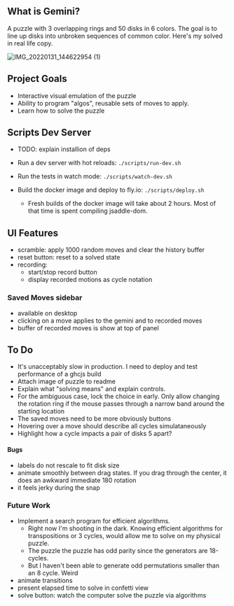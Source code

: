 ## What is Gemini?
A puzzle with 3 overlapping rings and 50 disks in 6 colors. The goal is to line up disks into unbroken sequences of common color.
Here's my solved in real life copy.

![IMG_20220131_144622954 (1)](https://user-images.githubusercontent.com/16541866/152467339-90726a2f-5fbd-4585-b9ef-040bf5b22a51.jpg)


## Project Goals
- Interactive visual emulation of the puzzle
- Ability to program "algos", reusable sets of moves to apply.
- Learn how to solve the puzzle

## Scripts Dev Server
- TODO: explain installion of deps

- Run a dev server with hot reloads: `./scripts/run-dev.sh`
- Run the tests in watch mode: `./scripts/watch-dev.sh`
- Build the docker image and deploy to fly.io: `./scripts/deploy.sh`
    - Fresh builds of the docker image will take about 2 hours. Most of that time is spent compiling jsaddle-dom.

## UI Features
- scramble: apply 1000 random moves and clear the history buffer
- reset button: reset to a solved state
- recording:
    - start/stop record button
    - display recorded motions as cycle notation

### Saved Moves sidebar
- available on desktop
- clicking on a move applies to the gemini and to recorded moves
- buffer of recorded moves is show at top of panel

## To Do

- It's unacceptably slow in production. I need to deploy and test performance of a ghcjs build
- Attach image of puzzle to readme
- Explain what "solving means" and explain controls.
- For the ambiguous case, lock the choice in early. 
Only allow changing the rotation ring if the mouse passes through a narrow band around the starting location
- The saved moves need to be more obviously buttons
- Hovering over a move should describe all cycles simulataneously
- Highlight how a cycle impacts a pair of disks 5 apart?

#### Bugs
- labels do not rescale to fit disk size
- animate smoothly between drag states. If you drag through the center, it does an awkward immediate 180 rotation
- it feels jerky during the snap

### Future Work
- Implement a search program for efficient algorithms. 
    - Right now I'm shooting in the dark. Knowing efficient algorithms for transpositions or 3 cycles, would allow me to solve on my physical puzzle.
    - The puzzle the puzzle has odd parity since the generators are 18-cycles. 
    - But I haven't been able to generate odd permutations smaller than an 8 cycle. Weird
- animate transitions
- present elapsed time to solve in confetti view
- solve button: watch the computer solve the puzzle via algorithms
